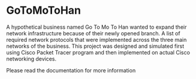 # GoToMoToHan

A hypothetical business named Go To Mo To Han wanted to expand their network infrastructure because of their newly opened branch. A list of required network protocols that were implemented across the three main networks of the business. This project was designed and simulated first using Cisco Packet Tracer program and then implemented on actual Cisco networking devices. 

Please read the documentation for more information
